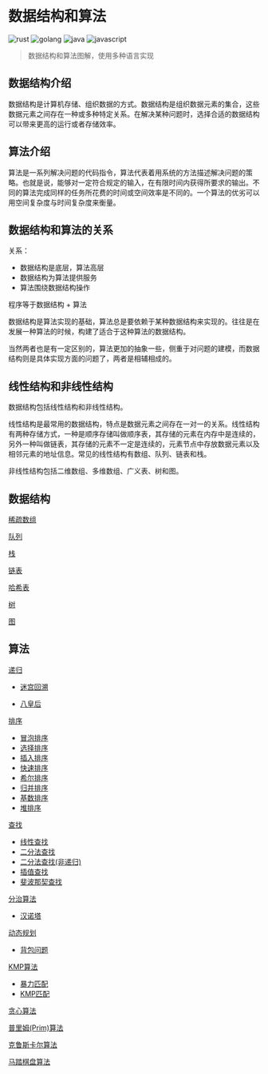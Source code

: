 # 数据结构和算法

![rust](https://img.shields.io/badge/language-rust-red.svg)
![golang](https://img.shields.io/badge/language-golang-blue.svg)
![java](https://img.shields.io/badge/language-java-lightgray.svg)
![javascript](https://img.shields.io/badge/language-javascript-yellow.svg)

> 数据结构和算法图解，使用多种语言实现

## 数据结构介绍

数据结构是计算机存储、组织数据的方式。数据结构是组织数据元素的集合，这些数据元素之间存在一种或多种特定关系。在解决某种问题时，选择合适的数据结构可以带来更高的运行或者存储效率。

## 算法介绍

算法是一系列解决问题的代码指令，算法代表着用系统的方法描述解决问题的策略。也就是说，能够对一定符合规定的输入，在有限时间内获得所要求的输出。不同的算法完成同样的任务所花费的时间或空间效率是不同的。一个算法的优劣可以用空间复杂度与时间复杂度来衡量。

## 数据结构和算法的关系

关系：

* 数据结构是底层，算法高层
* 数据结构为算法提供服务
* 算法围绕数据结构操作

程序等于数据结构 + 算法

数据结构是算法实现的基础，算法总是要依赖于某种数据结构来实现的。往往是在发展一种算法的时候，构建了适合于这种算法的数据结构。

当然两者也是有一定区别的，算法更加的抽象一些，侧重于对问题的建模，而数据结构则是具体实现方面的问题了，两者是相辅相成的。

## 线性结构和非线性结构

数据结构包括线性结构和非线性结构。

线性结构是最常用的数据结构，特点是数据元素之间存在一对一的关系。线性结构有两种存储方式，一种是顺序存储叫做顺序表，其存储的元素在内存中是连续的，另外一种叫做链表，其存储的元素不一定是连续的，元素节点中存放数据元素以及相邻元素的地址信息。常见的线性结构有数组、队列、链表和栈。

非线性结构包括二维数组、多维数组、广义表、树和图。

## 数据结构

[稀疏数组](./datastructure_01_稀疏数组.md)

[队列](./datastructure_02_队列.md)

[栈](./datastructure_03_栈.md)

[链表](./datastructure_04_链表.md)

[哈希表](./datastructure_05_哈希表.md)

[树](./datastructure_06_树.md)

[图](./datastructure_07_图.md)

## 算法

[递归](./algorithm_01_递归.md)

* [迷宫回溯](./algorithm_01_递归.md#迷宫回溯)

* [八皇后](./algorithm_01_递归.md#八皇后)

[排序](./algorithm_02_排序.md)

* [冒泡排序](./algorithm_02_排序.md#冒泡排序)
* [选择排序](./algorithm_02_排序.md#选择排序)
* [插入排序](./algorithm_02_排序.md#插入排序)
* [快速排序](./algorithm_02_排序.md#快速排序)
* [希尔排序](./algorithm_02_排序.md#希尔排序)
* [归并排序](./algorithm_02_排序.md#归并排序)
* [基数排序](./algorithm_02_排序.md#基数排序)
* [堆排序](./datastructure_06_树.md#堆排序)

[查找](./algorithm_03_查找.md)

* [线性查找](./algorithm_03_查找.md#线性查找)
* [二分法查找](./algorithm_03_查找.md#二分法查找)
* [二分法查找(非递归)](./algorithm_03_查找.md#二分法查找非递归)
* [插值查找](./algorithm_03_查找.md#插值查找)
* [斐波那契查找](./algorithm_03_查找.md#斐波那契查找)

[分治算法](./algorithm_04_分治算法.md)

* [汉诺塔](./algorithm_04_分治算法.md#汉诺塔)

[动态规划](./algorithm_05_动态规划.md)

* [背包问题](./algorithm_05_动态规划.md#背包问题)

[KMP算法](./algorithm_06_KMP算法.md)

* [暴力匹配](./algorithm_06_KMP算法.md#暴力匹配)
* [KMP匹配](./algorithm_06_KMP算法.md#KMP匹配)

[贪心算法](./algorithm_07_贪心算法.md)

[普里姆(Prim)算法](./algorithm_08_普里姆(Prim)算法.md)

[克鲁斯卡尔算法](./algorithm_09_克鲁斯卡尔算法.md)

[马踏棋盘算法](./algorithm_10_马踏棋盘算法.md)